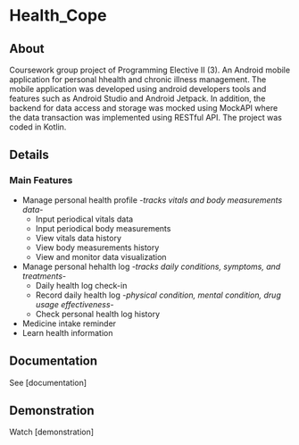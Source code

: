 # Health_Cope
## About
Coursework group project of Programming Elective II (3). An Android mobile application for personal hhealth and chronic illness management. The mobile application was developed using android developers tools and features such as Android Studio and Android Jetpack. In addition, the backend for data access and storage was mocked using MockAPI where the data transaction was implemented using RESTful API. The project was coded in Kotlin.

## Details
### Main Features
- Manage personal health profile *-tracks vitals and body measurements data-*
  - Input periodical vitals data
  - Input periodical body measurements
  - View vitals data history
  - View body measurements history
  - View and monitor data visualization
- Manage personal hehalth log *-tracks daily conditions, symptoms, and treatments-*
  - Daily health log check-in
  - Record daily health log *-physical condition, mental condition, drug usage effectiveness-*
  - Check personal health log history
- Medicine intake reminder
- Learn health information

## Documentation
See [documentation]

## Demonstration
Watch [demonstration]
